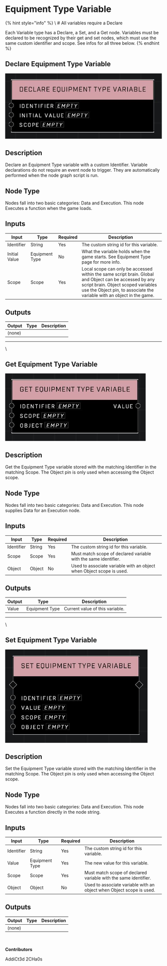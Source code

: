 # Equipment Type Variable

{% hint style="info" %}
\ # All variables require a Declare

Each Variable type has a Declare, a Set, and a Get node. Variables must be declared to be recognized by their get and set nodes, which must use the same custom identifier and scope. See infos for all three below.
{% endhint %}

## Declare Equipment Type Variable

![](../../../.gitbook/assets/declare-equipment-type-variable.JPG)

## Description

Declare an Equipment Type variable with a custom Identifier. Variable declarations do not require an event node to trigger. They are automatically performed when the node graph script is run.

## Node Type

Nodes fall into two basic categories: Data and Execution. This node Executes a function when the game loads.

## Inputs

| Input         | Type           | Required | Description                                                                                                                                                                                                             |
| ------------- | -------------- | -------- | ----------------------------------------------------------------------------------------------------------------------------------------------------------------------------------------------------------------------- |
| Identifier    | String         | Yes      | The custom string id for this variable.                                                                                                                                                                                 |
| Initial Value | Equipment Type | No       | What the variable holds when the game starts. See Equipment Type page for more info.                                                                                                                                    |
| Scope         | Scope          | Yes      | Local scope can only be accessed within the same script brain. Global and Object can be accessed by any script brain. Object scoped variables use the Object pin, to associate the variable with an object in the game. |

## Outputs

| Output | Type | Description |
| ------ | ---- | ----------- |
| (none) |      |             |

***

\


## Get Equipment Type Variable

![](../../../.gitbook/assets/get-equipment-type-variable.JPG)

## Description

Get the Equipment Type variable stored with the matching Identifier in the matching Scope. The Object pin is only used when accessing the Object scope.

## Node Type

Nodes fall into two basic categories: Data and Execution. This node supplies Data for an Execution node.

## Inputs

| Input      | Type   | Required | Description                                                          |
| ---------- | ------ | -------- | -------------------------------------------------------------------- |
| Identifier | String | Yes      | The custom string id for this variable.                              |
| Scope      | Scope  | Yes      | Must match scope of declared variable with the same identifier.      |
| Object     | Object | No       | Used to associate variable with an object when Object scope is used. |

## Outputs

| Output | Type           | Description                     |
| ------ | -------------- | ------------------------------- |
| Value  | Equipment Type | Current value of this variable. |

***

\


## Set Equipment Type Variable

![](../../../.gitbook/assets/set-equipment-type-variable.JPG)

## Description

Set the Equipment Type variable stored with the matching Identifier in the matching Scope. The Object pin is only used when accessing the Object scope.

## Node Type

Nodes fall into two basic categories: Data and Execution. This node Executes a function directly in the node string.

## Inputs

| Input      | Type           | Required | Description                                                          |
| ---------- | -------------- | -------- | -------------------------------------------------------------------- |
| Identifier | String         | Yes      | The custom string id for this variable.                              |
| Value      | Equipment Type | Yes      | The new value for this variable.                                     |
| Scope      | Scope          | Yes      | Must match scope of declared variable with the same identifier.      |
| Object     | Object         | No       | Used to associate variable with an object when Object scope is used. |

## Outputs

| Output | Type | Description |
| ------ | ---- | ----------- |
| (none) |      |             |

\
\
**Contributors**

AddiCt3d 2CHa0s
